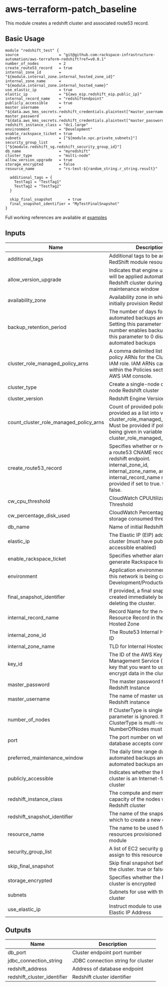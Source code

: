 # aws-terraform-patch_baseline

This module creates a redshift cluster and associated route53 record.

## Basic Usage

```
module "redshift_test" {
source                  = "git@github.com:rackspace-infrastructure-automation/aws-terraform-redshift?ref=v0.0.1"
number_of_nodes         = 2
create_route53_record   = true
internal_zone_id        = "${module.internal_zone.internal_hosted_zone_id}"
internal_zone_name      = "${module.internal_zone.internal_hosted_name}"
use_elastic_ip          = true
elastic_ip              = "${aws_eip.redshift_eip.public_ip}"
internal_record_name    = "redshiftendpoint"
publicly_accessible     = true
master_username         = "${data.aws_kms_secrets.redshift_credentials.plaintext["master_username"]}"
master_password         = "${data.aws_kms_secrets.redshift_credentials.plaintext["master_password"]}"
redshift_instance_class = "dc1.large"
environment             = "Development"
enable_rackspace_ticket = true
subnets                 = ["${module.vpc.private_subnets}"]
security_group_list     = ["${module.redshift_sg.redshift_security_group_id}"]
db_name                 = "myredshift"
cluster_type            = "multi-node"
allow_version_upgrade   = true
storage_encrypted       = false
resource_name           = "rs-test-${random_string.r_string.result}"

  additional_tags = {
    TestTag1 = "TestTag1"
    TestTag2 = "TestTag2"
  }

  skip_final_snapshot       = true
  final_snapshot_identifier = "MyTestFinalSnapshot"
}
```

Full working references are available at [examples](examples)

## Inputs

| Name | Description | Type | Default | Required |
|------|-------------|:----:|:-----:|:-----:|
| additional_tags | Additional tags to be added to the RedShift module resources | map | `<map>` | no |
| allow_version_upgrade | Indicates that engine upgrades will be applied automatically to the Redshift cluster during the maintenance window | string | `true` | no |
| availability_zone | Availability zone in which to initially provision Redshift. | string | `` | no |
| backup_retention_period | The number of days for which automated backups are retained. Setting this parameter to a positive number enables backups. Setting this parameter to 0 disables automated backups | string | `1` | no |
| cluster_role_managed_policy_arns | A comma delimited list of IAM policy ARNs for the ClusterRole IAM role.  IAM ARNs can be found within the Policies section of the AWS IAM console. | list | `<list>` | no |
| cluster_type | Create a single-node or multi-node Redshift cluster | string | `single-node` | no |
| cluster_version | Redshift Engine Version | string | `1.0` | no |
| count_cluster_role_managed_policy_arns | Count of provided policy ARNs provided as a list into variable cluster_role_managed_policy_arns. Must be provided if policies are being given in variable cluster_role_managed_policy_arns. | string | `0` | no |
| create_route53_record | Specifies whether or not to create a route53 CNAME record for the redshift endpoint. internal_zone_id, internal_zone_name, and internal_record_name must be provided if set to true. true or false. | string | `false` | no |
| cw_cpu_threshold | CloudWatch CPUUtilization Threshold | string | `90` | no |
| cw_percentage_disk_used | CloudWatch Percentage of storage consumed threshold | string | `90` | no |
| db_name | Name of initial Redshift database | string | `myredshift` | no |
| elastic_ip | The Elastic IP (EIP) address for the cluster (must have publicly accessible enabled) | string | `` | no |
| enable_rackspace_ticket | Specifies whether alarms will generate Rackspace tickets | string | `false` | no |
| environment | Application environment for which this network is being created. e.g. Development/Production. | string | `Development` | no |
| final_snapshot_identifier | If provided, a final snapshot will be created immediately before deleting the cluster. | string | `myfinalredshiftsnapshot` | no |
| internal_record_name | Record Name for the new Resource Record in the Internal Hosted Zone | string | `` | no |
| internal_zone_id | The Route53 Internal Hosted Zone ID | string | `` | no |
| internal_zone_name | TLD for Internal Hosted Zone | string | `` | no |
| key_id | The ID of the AWS Key Management Service (AWS KMS) key that you want to use to encrypt data in the cluster | string | `` | no |
| master_password | The master password for the Redshift Instance | string | - | yes |
| master_username | The name of master user for the Redshift instance | string | - | yes |
| number_of_nodes | If ClusterType is single-node, this parameter is ignored. If ClusterType is multi-node, NumberOfNodes must be >= 2. | string | `1` | no |
| port | The port number on which the database accepts connections | string | `5439` | no |
| preferred_maintenance_window | The daily time range during which automated backups are created if automated backups are enabled | string | `Sun:05:00-Sun:07:00` | no |
| publicly_accessible | Indicates whether the Redshift cluster is an Internet-facing cluster | string | `false` | no |
| redshift_instance_class | The compute and memory capacity of the nodes within the Redshift cluster | string | `dc1.large` | no |
| redshift_snapshot_identifier | The name of the snapshot from which to create a new cluster | string | `` | no |
| resource_name | The name to be used for resources provisioned by this module | string | - | yes |
| security_group_list | A list of EC2 security groups to assign to this resource. | list | `<list>` | no |
| skip_final_snapshot | Skip final snapshot before deleting the cluster. true or false. | string | `false` | no |
| storage_encrypted | Specifies whether the Redshift cluster is encrypted | string | `false` | no |
| subnets | Subnets for use with this Redshift cluster | list | `<list>` | no |
| use_elastic_ip | Instruct module to use provided Elastic IP Address | string | `false` | no |

## Outputs

| Name | Description |
|------|-------------|
| db_port | Cluster endpoint port number |
| jdbc_connection_string | JDBC connection string for cluster |
| redshift_address | Address of database endpoint |
| redshift_cluster_identifier | Redshift cluster identifier |
